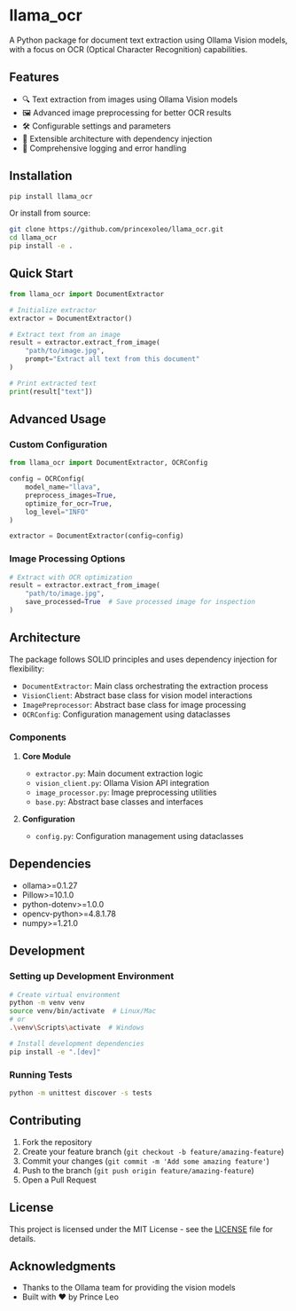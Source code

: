 # llama_ocr

A Python package for document text extraction using Ollama Vision models, with a focus on OCR (Optical Character Recognition) capabilities.

## Features

- 🔍 Text extraction from images using Ollama Vision models
- 🖼️ Advanced image preprocessing for better OCR results
- 🛠️ Configurable settings and parameters
- 🔧 Extensible architecture with dependency injection
- 📝 Comprehensive logging and error handling

## Installation

```bash
pip install llama_ocr
```

Or install from source:

```bash
git clone https://github.com/princexoleo/llama_ocr.git
cd llama_ocr
pip install -e .
```

## Quick Start

```python
from llama_ocr import DocumentExtractor

# Initialize extractor
extractor = DocumentExtractor()

# Extract text from an image
result = extractor.extract_from_image(
    "path/to/image.jpg",
    prompt="Extract all text from this document"
)

# Print extracted text
print(result["text"])
```

## Advanced Usage

### Custom Configuration

```python
from llama_ocr import DocumentExtractor, OCRConfig

config = OCRConfig(
    model_name="llava",
    preprocess_images=True,
    optimize_for_ocr=True,
    log_level="INFO"
)

extractor = DocumentExtractor(config=config)
```

### Image Processing Options

```python
# Extract with OCR optimization
result = extractor.extract_from_image(
    "path/to/image.jpg",
    save_processed=True  # Save processed image for inspection
)
```

## Architecture

The package follows SOLID principles and uses dependency injection for flexibility:

- `DocumentExtractor`: Main class orchestrating the extraction process
- `VisionClient`: Abstract base class for vision model interactions
- `ImagePreprocessor`: Abstract base class for image processing
- `OCRConfig`: Configuration management using dataclasses

### Components

1. **Core Module**
   - `extractor.py`: Main document extraction logic
   - `vision_client.py`: Ollama Vision API integration
   - `image_processor.py`: Image preprocessing utilities
   - `base.py`: Abstract base classes and interfaces

2. **Configuration**
   - `config.py`: Configuration management using dataclasses

## Dependencies

- ollama>=0.1.27
- Pillow>=10.1.0
- python-dotenv>=1.0.0
- opencv-python>=4.8.1.78
- numpy>=1.21.0

## Development

### Setting up Development Environment

```bash
# Create virtual environment
python -m venv venv
source venv/bin/activate  # Linux/Mac
# or
.\venv\Scripts\activate  # Windows

# Install development dependencies
pip install -e ".[dev]"
```

### Running Tests

```bash
python -m unittest discover -s tests
```

## Contributing

1. Fork the repository
2. Create your feature branch (`git checkout -b feature/amazing-feature`)
3. Commit your changes (`git commit -m 'Add some amazing feature'`)
4. Push to the branch (`git push origin feature/amazing-feature`)
5. Open a Pull Request

## License

This project is licensed under the MIT License - see the [LICENSE](LICENSE) file for details.

## Acknowledgments

- Thanks to the Ollama team for providing the vision models
- Built with ❤️ by Prince Leo
